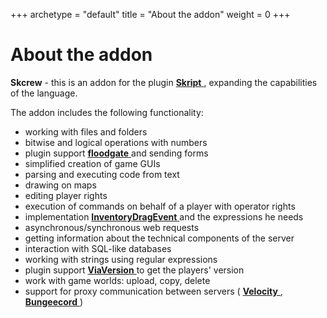 +++
archetype = "default"
title = "About the addon"
weight = 0
+++
# About the addon
**Skcrew** - this is an addon for the plugin [**Skript** <i class="fas fa-link"></i>](https://github.com/SkriptLang/Skript), expanding the capabilities of the language.

The addon includes the following functionality:
- working with files and folders
- bitwise and logical operations with numbers
- plugin support [**floodgate** <i class="fas fa-link"></i>](https://github.com/GeyserMC/Floodgate) and sending forms
- simplified creation of game GUIs
- parsing and executing code from text
- drawing on maps
- editing player rights
- execution of commands on behalf of a player with operator rights
- implementation [**InventoryDragEvent** <i class="fas fa-link"></i>](https://hub.spigotmc.org/javadocs/bukkit/org/bukkit/event/inventory/InventoryDragEvent.html) and the expressions he needs
- asynchronous/synchronous web requests
- getting information about the technical components of the server
- interaction with SQL-like databases
- working with strings using regular expressions
- plugin support [**ViaVersion** <i class="fas fa-link"></i>](https://github.com/ViaVersion/ViaVersion) to get the players' version
- work with game worlds: upload, copy, delete
- support for proxy communication between servers ( [**Velocity** <i class="fas fa-link"></i>](https://github.com/PaperMC/Velocity), [**Bungeecord** <i class="fas fa-link"></i>](https://github.com/SpigotMC/BungeeCord) )